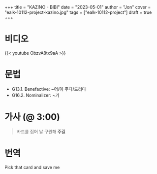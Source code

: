 +++
title  = "KAZINO - BIBI"
date   = "2023-05-01"
author = "Jon"
cover  = "ealk-10112-project-kazino.jpg"
tags   = ["ealk-10112-project"]
draft  = true
+++

# 비디오

{{< youtube ObzvA8tx9aA >}}

# 문법

- G13.1. Benefactive: ~어/아 주다/드리다
- G16.2. Nominalizer: ~기

# 가사 (@ 3:00)

> 카드를 집어 날 구원해 **주길**

# 번역

Pick that card and save me
